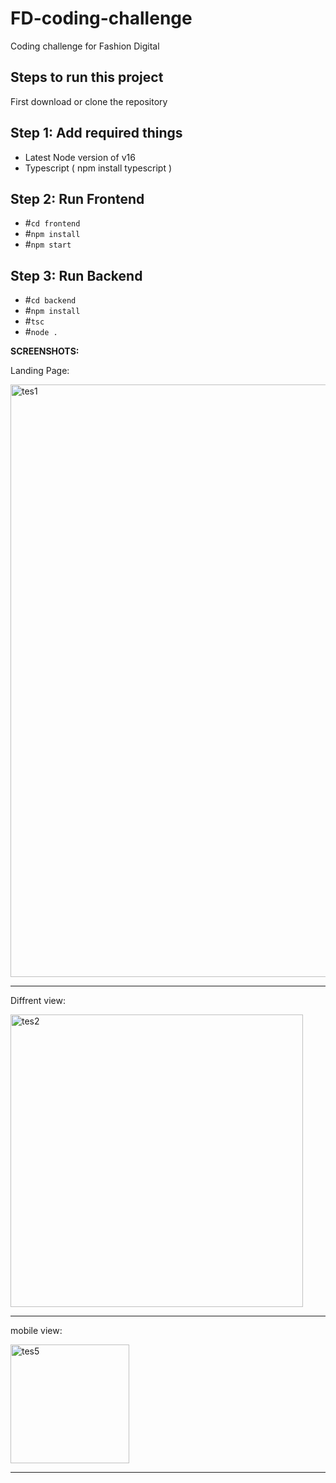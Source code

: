 # FD-coding-challenge
Coding challenge for Fashion Digital

## Steps to run this project
First download or clone the repository

## Step 1: Add required things

- Latest Node version of v16
- Typescript ( npm install typescript  )

## Step 2:  Run Frontend

- #`cd frontend`
- #`npm install`
- #`npm start`

## Step 3:  Run Backend
- #`cd backend`
- #`npm install`
- #`tsc`
- #`node .`

**SCREENSHOTS:**

Landing Page:

<img width="948" alt="tes1" src="https://user-images.githubusercontent.com/50231871/161445629-a99d31a6-0358-4ef8-8429-215dd9b78492.PNG">

---
Diffrent view:



<img width="468" alt="tes2" src="https://user-images.githubusercontent.com/50231871/161445654-ecee87e6-48bc-4b4d-8f29-cf5127446739.PNG">

------
mobile view:



<img width="190" alt="tes5" src="https://user-images.githubusercontent.com/50231871/161445672-d37c51a6-c4a9-4060-924d-36ad343b1d07.PNG">


---

